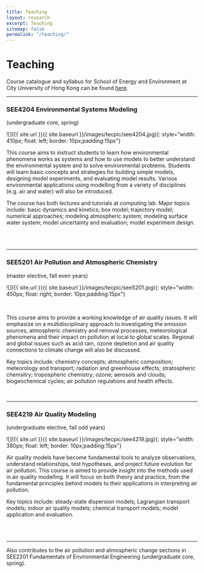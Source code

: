```yaml
---
title: Teaching
layout: research
excerpt: Teaching
sitemap: false
permalink: "/teaching/"
---
```


# Teaching

Course catalogue and syllabus for School of Energy and Environment at City University of Hong Kong  can be found [here](https://www.cityu.edu.hk/see/acad_prog.htm).



----

### SEE4204 Environmental Systems Modeling
(undergraduate core, spring)

![]({{ site.url }}{{ site.baseurl }}/images/tecpic/see4204.jpg){: style="width: 410px; float: left; border: 10px;padding:15px"}



This course aims to instruct students to learn how environmental phenomena works as systems and how to use models to better understand the environmental system and to solve environmental problems. Students will learn basic concepts and strategies for building simple models, designing model experiments, and evaluating model results. Various environmental applications using modelling from a variety of disciplines (e.g. air and water) will also be introduced. 

The course has both lectures and tutorials at computing lab. Major topics include: basic dynamics and kinetics; box model; trajectory model; numerical approaches; modeling atmospheric system; modeling surface water system; model uncertainty and evaluation; model experiment design.

<br/>
<br/>

----
### SEE5201 Air Pollution and Atmospheric Chemistry
(master elective, fall even years)

![]({{ site.url }}{{ site.baseurl }}/images/tecpic/see5201.jpg){: style="width: 450px; float: right; border: 10px;padding:15px"}

<br />

This course aims to provide a working knowledge of air quality issues. It will emphasize on a multidisciplinary approach to investigating the emission sources, atmospheric chemistry and removal processes, meteorological phenomena and their impact on pollution at local to global scales. Regional and global issues such as acid rain, ozone depletion and air quality connections to climate change will also be discussed. 

Key topics include: chemistry concepts; atmospheric composition; meteorology and transport; radiation and greenhouse effects; stratospheric chemsitry; tropospheric chemistry; ozone; aerosols and clouds; biogeochemical cycles; air pollution regulations and health effects.


<br/>


----

### SEE4219 Air Quality Modeling
(undergraduate elective, fall odd years)

![]({{ site.url }}{{ site.baseurl }}/images/tecpic/see4219.jpg){: style="width: 380px; float: left; border: 10px;padding:15px"}


Air quality models have become fundamental tools to analyze observations, understand relationships, test hypotheses, and project future evolution for air pollution. This course is aimed to provide insight into the methods used in air quality modelling. It will focus on both theory and practice, from the fundamental principles behind models to their applications in interpreting air pollution. 

Key topics include: steady-state dispersion models; Lagrangian transport models; indoor air quality models; chemical transport models; model application and evaluation.


<br/>
<br/>


----

Also contributes to the air pollution and atmospheric change sections in SEE2201 Fundamentals of Environmental Engineering (undergraduate core, spring).
<br/>
<br/>
